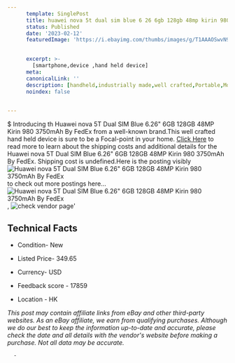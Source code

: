```yaml
---
      template: SinglePost
      title: huawei nova 5t dual sim blue 6 26 6gb 128gb 48mp kirin 980 3750mah by fedex
      status: Published
      date: '2023-02-12'
      featuredImage: 'https://i.ebayimg.com/thumbs/images/g/T1AAAOSwvN9g-RsU/s-l225.jpg'
       

      excerpt: >-
        [smartphone,device ,hand held device]
      meta:
      canonicalLink: ''
      description: [handheld,industrially made,well crafted,Portable,Mobile,Compact,Convenient,Lightweight,Maneuverable,Man-portable,Miniature,Carriable,Hand-held,Light,Holdable,Transportable,Mobile device,Pocket-sized,On-the-go,Wireless,Cordless,Compact size,Convenient size, smartphone,device ,hand held device]
      noindex: false
      

---
```

$
      Introducing th Huawei nova 5T Dual SIM  Blue 6.26" 6GB 128GB 48MP Kirin 980 3750mAh By FedEx from a well-known brand.This well crafted hand held device is sure to be a Focal-point in your home. [Click Here](https://www.ebay.com/itm/325156807650?hash=item4bb4db23e2%3Ag%3AT1AAAOSwvN9g-RsU&mkevt=1&mkcid=1&mkrid=711-53200-19255-0&campid=%253CePNCampaignId%253E&customid=%253CreferenceId%253E&toolid=10049) to read more to learn about the shipping costs and additional details for the Huawei nova 5T Dual SIM  Blue 6.26" 6GB 128GB 48MP Kirin 980 3750mAh By FedEx. Shipping cost is undefined.Here is the posting visibly ![Huawei nova 5T Dual SIM  Blue 6.26" 6GB 128GB 48MP Kirin 980 3750mAh By FedEx](https://i.ebayimg.com/thumbs/images/g/T1AAAOSwvN9g-RsU/s-l225.jpg) to check out more postings here... ![Huawei nova 5T Dual SIM  Blue 6.26" 6GB 128GB 48MP Kirin 980 3750mAh By FedEx](https://i.ebayimg.com/images/g/T1AAAOSwvN9g-RsU/s-l1600.jpg), ![check vendor page]()'

      

 ## Technical Facts 



     
      

 - Condition- New 


      

 - Listed Price- 349.65 


      

 - Currency- USD 


      

 - Feedback score - 17859 


      

 - Location - HK 


      
      

 *_This post may contain affiliate links from eBay and other third-party websites. As an eBay affiliate, we earn from qualifying purchases. Although we do our best to keep the information up-to-date and accurate, please check the date and all details with the vendor's website before making a purchase. Not all data may be accurate._*




      -
